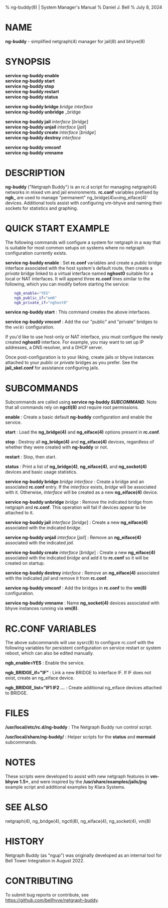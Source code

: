 % ng-buddy(8) | System Manager's Manual
% Daniel J. Bell
% July 8, 2024

# NAME

**ng-buddy** - simplified netgraph(4) manager for jail(8) and bhyve(8)

# SYNOPSIS

**service ng-buddy enable** \
**service ng-buddy start** \
**service ng-buddy stop** \
**service ng-buddy restart** \
**service ng-buddy status**

**service ng-buddy bridge** _bridge_ _interface_ \
**service ng-buddy unbridge** _bridge

**service ng-buddy jail** _interface_ [_bridge_]\
**service ng-buddy unjail** _interface_ [_jail_]\
**service ng-buddy create** _interface_ [_bridge_]\
**service ng-buddy destroy** _interface_

**service ng-buddy vmconf** \
**service ng-buddy vmname**

# DESCRIPTION

**ng-buddy** ("Netgraph Buddy") is an rc.d script for managing netgraph(4) networks in mixed vm and jail environments. **rc.conf** variables prefixed by **ngb_** are used to manage "permanent" ng_bridge(4)` and `ng_eiface(4)` devices.  Additional tools assist with configuring vm-bhyve and naming their sockets for statistics and graphing.

# QUICK START EXAMPLE

The following commands will configure a system for netgraph in a way that is suitable for most common setups on systems where no netgraph configuration currently exists.

**service ng-buddy enable**
:    Set **rc.conf** variables and create a _public_ bridge interface associated with the host system's default route, then create a _private_ bridge linked to a virtual interface named **nghost0** suitable for a local or NAT interfaces. It will append three **rc.conf** lines similar to the following, which you can modify before starting the service:


```sh
	ngb_enable="YES"
	ngb_public_if="em0"
	ngb_private_if="nghost0"
```

**service ng-buddy start**
:    This command creates the above interfaces.

**service ng-buddy vmconf**
:    Add the our "public" and "private" bridges to the `vm(8)` configuration.

If you'd like to use host-only or NAT interface, you must configure the newly created **nghost0** interface. For example, you may want to set up IP addresses, a DNS resolver, and a DHCP server.

Once post-configuration is to your liking, create jails or bhyve instances attached to your _public_ or _private_ bridges as you prefer. See the **jail_skel.conf** for assistance configuring jails.

# SUBCOMMANDS
Subcommands are called using **service ng-buddy _SUBCOMMAND_**. Note that all commands rely on **ngctl(8)** and require root permissions.

**enable**
:    Create a basic default **ng-buddy** configuration and enable the service.

**start**
:    Load the **ng_bridge(4)** and **ng_eiface(4)** options present in **rc.conf**.

**stop**
:    Destroy all **ng_bridge(4)** and **ng_eiface(4)** devices, regardless of whether they were created with **ng-buddy** or not.

**restart**
:    Stop, then start.

**status**
:    Print a list of **ng_bridge(4)**, **ng_eiface(4)**, and **ng_socket(4)** devices and basic usage statistics.

**service ng-buddy bridge** _bridge_ _interface_
:    Create a bridge and an associated **rc.conf** entry. If the _interface_ exists, _bridge_ will be associated with it. Otherwise, _interface_ will be created as a new **ng_eiface(4)** device.

**service ng-buddy unbridge** _bridge_
:    Remove the indicated bridge from netgraph and **rc.conf**. This operation will fail if devices appear to be attached to it.

**service ng-buddy jail** _interface_ [_bridge_] 
:    Create a new **ng_eiface(4)** associated with the indicated _bridge_.

**service ng-buddy unjail** _interface_ [_jail_]
:    Remove an **ng_eiface(4)** associated with the indicated _jail_.

**service ng-buddy create** _interface_ [_bridge_]
:    Create a new **ng_eiface(4)** associated with the indicated _bridge_ and add it to **rc.conf** so it will be created on startup.

**service ng-buddy destroy** _interface_
:    Remove an **ng_eiface(4)** associated with the indicated _jail_ and remove it from **rc.conf**.

**service ng-buddy vmconf**
:    Add the bridges in **rc.conf** to the **vm(8)** configuration.

**service ng-buddy vmname**
:    Name **ng_socket(4)** devices associated with bhyve instances running via **vm(8)**.

# RC.CONF VARIABLES

The above subcommands will use sysrc(8) to configure rc.conf with the following variables for persistent configuration on service restart or system reboot, which can also be edited manually.

**ngb_enable=YES**
:    Enable the service.

**ngb_BRIDGE_if="IF"**
:    Link a new BRIDGE to interface IF. If IF does not exist, create an ng_eiface device.

**ngb_BRIDGE_list="IF1 IF2 ...**
:    Create additional ng_eiface devices attached to BRIDGE.


# FILES
**/usr/local/etc/rc.d/ng-buddy**
:    The Netgraph Buddy run control script.

**/usr/local/share/ng-buddy/**
:    Helper scripts for the **status** and **mermaid** subcommands.

# NOTES

These scripts were developed to assist with new netgraph features in **vm-bhyve 1.5+**, and were inspired by the **/usr/share/examples/jails/jng** example script and additional examples by Klara Systems.

# SEE ALSO

netgraph(4), ng_bridge(4), ngctl(8), ng_eiface(4), ng_socket(4), vm(8)

# HISTORY

Netgraph Buddy (as "ngup") was originally developed as an internal tool for Bell Tower Integration in August 2022.

# CONTRIBUTING

To submit bug reports or contribute, see https://github.com/bellhyve/netgraph-buddy.
